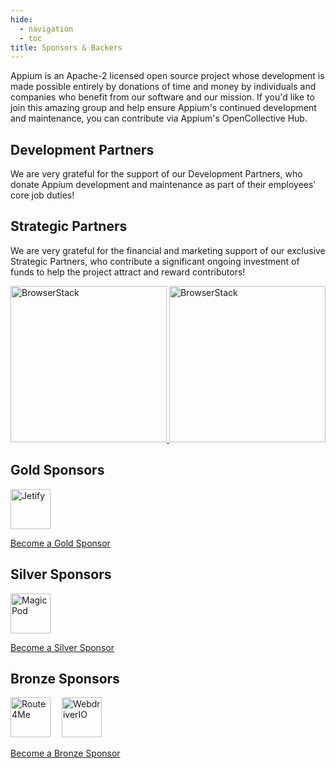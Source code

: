 ```yaml
---
hide:
  - navigation
  - toc
title: Sponsors & Backers
---
```


<style>
  .appium-sponsor-thanks { display: none; }
  .sponsor-section img { height: 64px; padding-right: 1em; }
</style>

Appium is an Apache-2 licensed open source project whose development is made possible entirely by
donations of time and money by individuals and companies who benefit from our software and our
mission. If you'd like to join this amazing group and help ensure Appium's continued development
and maintenance, you can contribute via Appium's OpenCollective
Hub.

## Development Partners

We are very grateful for the support of our Development Partners, who donate Appium development and
maintenance as part of their employees' core job duties!

## Strategic Partners

We are very grateful for the financial and marketing support of our exclusive Strategic Partners,
who contribute a significant ongoing investment of funds to help the project attract and reward
contributors!

<a href="https://www.browserstack.com/browserstack-appium?utm_campaigncode=701OW00000AoUTQYA3&utm_medium=partnered&utm_source=appium">
  <img src="/docs/en/latest/assets/images/sponsor-logo-browserstack-dark.png#only-dark" width="250" alt="BrowserStack" />
  <img src="/docs/en/latest/assets/images/sponsor-logo-browserstack-light.png#only-light" width="250" alt="BrowserStack" />
</a>

## Gold Sponsors

<div class="sponsor-section">
  <a href="https://jetify.com/" target="_blank"><img src="https://images.opencollective.com/jetify/415824c/avatar/64.png" alt="Jetify" /></a>
</div>

[Become a Gold Sponsor](https://opencollective.com/appium/contribute/gold-sponsor-72877/checkout?interval=month&amount=500&contributeAs=me)

## Silver Sponsors

<div class="sponsor-section">
  <a href="https://magicpod.com/" target="_blank"><img src="https://images.opencollective.com/magicpod/722b7e4/avatar/64.png" alt="MagicPod" /></a>
</div>

[Become a Silver Sponsor](https://opencollective.com/appium/contribute/silver-sponsor-72876/checkout?interval=month&amount=250&contributeAs=me)

## Bronze Sponsors

<div class="sponsor-section">
  <a href="https://route4me.com/" target="_blank"><img src="https://images.opencollective.com/route4me/71fb6fa/avatar/64.png" alt="Route4Me" /></a>
  <a href="https://webdriver.io/" target="_blank"><img src="https://images.opencollective.com/webdriverio/bbdd6c3/avatar/64.png" alt="WebdriverIO" /></a>
</div>

[Become a Bronze Sponsor](https://opencollective.com/appium/contribute/sponsors-70690/checkout?interval=month&amount=100&contributeAs=me)
